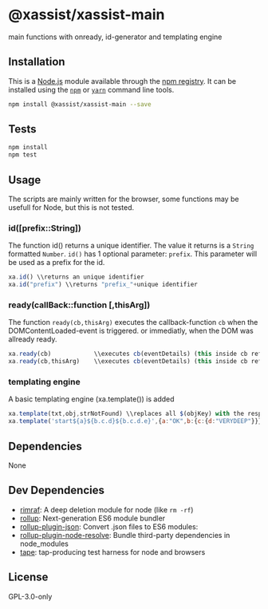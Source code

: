 # @xassist/xassist-main

main functions with onready, id-generator and templating engine

## Installation

This is a [Node.js](https://nodejs.org/) module available through the 
[npm registry](https://www.npmjs.com/). It can be installed using the 
[`npm`](https://docs.npmjs.com/getting-started/installing-npm-packages-locally)
or 
[`yarn`](https://yarnpkg.com/en/)
command line tools.

```sh
npm install @xassist/xassist-main --save
```

## Tests

```sh
npm install
npm test
```

## Usage

The scripts are mainly written for the browser, some functions may be usefull for Node, but this is not tested.

### id([prefix::String])

The function id() returns a unique identifier. The value it returns is a ```String``` formatted ```Number```.
```id()``` has 1 optional parameter: ```prefix```. This parameter will be used as a prefix for the id.

```js
xa.id() \\returns an unique identifier
xa.id("prefix") \\returns "prefix_"+unique identifier
```

### ready(callBack::function [,thisArg])

The function ```ready(cb,thisArg)``` executes the callback-function ```cb``` when the DOMContentLoaded-event is triggered. or immediatly, when the DOM was allready ready.

```js
xa.ready(cb) 			\\executes cb(eventDetails) (this inside cb references the document)
xa.ready(cb,thisArg) 	\\executes cb(eventDetails) (this inside cb references thisArg) 
```

### templating engine

A basic templating engine (xa.template()) is added

```js
xa.template(txt,obj,strNotFound) \\replaces all $(objKey) with the respective objKey of obj, if the key is not found, it uses strNotFound (defaults to '')
xa.template('start${a}${b.c.d}${b.c.d.e}',{a:"OK",b:{c:{d:"VERYDEEP"}}},"notfound") \\returns 'startOKVERYDEEPnotfound'
```


## Dependencies

None

## Dev Dependencies

- [rimraf](https://ghub.io/rimraf): A deep deletion module for node (like `rm -rf`)
- [rollup](https://ghub.io/rollup): Next-generation ES6 module bundler
- [rollup-plugin-json](https://ghub.io/rollup-plugin-json): Convert .json files to ES6 modules:
- [rollup-plugin-node-resolve](https://ghub.io/rollup-plugin-node-resolve): Bundle third-party dependencies in node_modules
- [tape](https://ghub.io/tape): tap-producing test harness for node and browsers

## License

GPL-3.0-only
